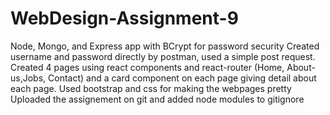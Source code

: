 # WebDesign-Assignment-9
Node, Mongo, and Express app with BCrypt for password security
Created username and password directly by postman, used a simple post request.
Created 4 pages using react components and react-router (Home, About-us,Jobs, Contact) and a card component on each page giving detail about each page.
Used bootstrap and css for making the webpages pretty
Uploaded the assignement on git and added node modules to gitignore

